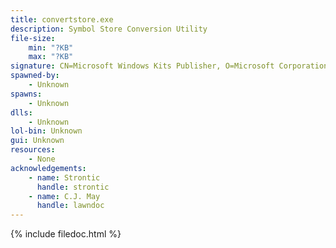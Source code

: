 ```yaml
---
title: convertstore.exe
description: Symbol Store Conversion Utility
file-size:
    min: "?KB"
    max: "?KB"
signature: CN=Microsoft Windows Kits Publisher, O=Microsoft Corporation, L=Redmond, S=Washington, C=US
spawned-by:
    - Unknown
spawns:
    - Unknown
dlls:
    - Unknown
lol-bin: Unknown
gui: Unknown
resources:
    - None
acknowledgements:
    - name: Strontic
      handle: strontic
    - name: C.J. May
      handle: lawndoc
---
```


{% include filedoc.html %}

